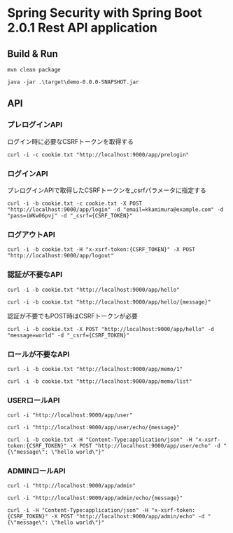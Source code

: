# Spring Security with Spring Boot 2.0.1 Rest API application


## Build & Run

```text
mvn clean package
```

```text
java -jar .\target\demo-0.0.0-SNAPSHOT.jar
```


## API

### プレログインAPI

ログイン時に必要なCSRFトークンを取得する

```text
curl -i -c cookie.txt "http://localhost:9000/app/prelogin"
```

### ログインAPI

プレログインAPIで取得したCSRFトークンを_csrfパラメータに指定する

```text
curl -i -b cookie.txt -c cookie.txt -X POST "http://localhost:9000/app/login" -d "email=kkamimura@example.com" -d "pass=iWKw06pvj" -d "_csrf={CSRF_TOKEN}"
```

### ログアウトAPI

```text
curl -i -b cookie.txt -H "x-xsrf-token:{CSRF_TOKEN}" -X POST "http://localhost:9000/app/logout"
```

### 認証が不要なAPI

```text
curl -i -b cookie.txt "http://localhost:9000/app/hello"
```

```text
curl -i -b cookie.txt "http://localhost:9000/app/hello/{message}"
```

認証が不要でもPOST時はCSRFトークンが必要

```text
curl -i -b cookie.txt -X POST "http://localhost:9000/app/hello" -d "message=world" -d "_csrf={CSRF_TOKEN}"
```

### ロールが不要なAPI

```text
curl -i -b cookie.txt "http://localhost:9000/app/memo/1"
```

```text
curl -i -b cookie.txt "http://localhost:9000/app/memo/list"
```

### USERロールAPI

```text
curl -i "http://localhost:9000/app/user"
```

```text
curl -i "http://localhost:9000/app/user/echo/{message}"
```

```text
curl -i -b cookie.txt -H "Content-Type:application/json" -H "x-xsrf-token:{CSRF_TOKEN}" -X POST "http://localhost:9000/app/user/echo" -d "{\"message\": \"hello world\"}"
```

### ADMINロールAPI

```text
curl -i "http://localhost:9000/app/admin"
```

```text
curl -i "http://localhost:9000/app/admin/echo/{message}"
```

```text
curl -i -H "Content-Type:application/json" -H "x-xsrf-token:{CSRF_TOKEN}" -X POST "http://localhost:9000/app/admin/echo" -d "{\"message\": \"hello world\"}"
```

